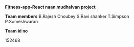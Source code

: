 **Fitness-app-React naan mudhalvan project**


**Team members**
B.Rajesh Choubey
S.Ravi shanker 
T.Simpson
P.Someshwaran


**Team id no**

152468

